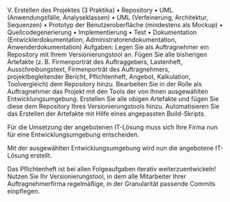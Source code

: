 V. Erstellen des Projektes (3 Praktika)
• Repository
• UML (Anwendungsfälle, Analyseklassen)
• UML (Verfeinerung, Architektur, Sequenzen)
• Prototyp der Benutzeroberfläche (mindestens als Mockup)
• Quellcodegenerierung
• Implementierung
• Test
• Dokumentation (Entwicklerdokumentation, Administratorendokumentation,
Anwenderdokumentation)
Aufgaben:
Legen Sie als Auftragnehmer ein Repository mit Ihrem Versionierungstool an. Fügen Sie
alle bisherigen Artefakte (z. B. Firmenporträt des Auftraggebers, Lastenheft,
Ausschreibungstext, Firmenporträt des Auftragnehmers, projektbegleitender Bericht,
Pflichtenheft, Angebot, Kalkulation, Toolvergleich) dem Repository hinzu.
Bearbeiten Sie in der Rolle als Auftragnehmer das Projekt mit den Tools der von Ihnen
ausgewählten Entwicklungsumgebung. Erstellen Sie alle obigen Artefakte und fügen Sie
diese dem Repository Ihres Versionierungstools hinzu. Automatisieren Sie das Erstellen
der Artefakte mit Hilfe eines angepassten Build-Skripts.

Für die Umsetzung der angebotenen
IT-Lösung muss sich Ihre Firma nun
für eine Entwicklungsumgebung
entscheiden.

Mit der ausgewählten
Entwicklungsumgebung
wird nun die
angebotene IT-Lösung
erstellt.

Das Pflichtenheft ist bei allen Folgeaufgaben iterativ weiterzuentwickeln! Nutzen Sie Ihr
Versionierungstool, in dem alle Mitarbeiter Ihrer Auftragnehmerfirma regelmäßige, in der
Granularität passende Commits einpflegen.
